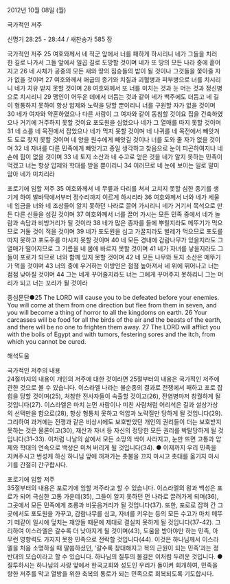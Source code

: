 2012년 10월 08일 (월)

국가적인 저주



신명기 28:25 - 28:44 / 새찬송가 585 장


국가적인 저주
25 여호와께서 네 적군 앞에서 너를 패하게 하시리니 네가 그들을 치러 한 길로 나가서 그들 앞에서 일곱 길로 도망할 것이며 네가 또 땅의 모든 나라 중에 흩어지고 26 네 시체가 공중의 모든 새와 땅의 짐승들의 밥이 될 것이나 그것들을 쫓아줄 자가 없을 것이며 27 여호와께서 애굽의 종기와 치질과 괴혈병과 피부병으로 너를 치시리니 네가 치유 받지 못할 것이며 28 여호와께서 또 너를 미치는 것과 눈 머는 것과 정신병으로 치시리니 29 맹인이 어두운 데에서 더듬는 것과 같이 네가 백주에도 더듬고 네 길이 형통하지 못하여 항상 압제와 노략을 당할 뿐이리니 너를 구원할 자가 없을 것이며 30 네가 여자와 약혼하였으나 다른 사람이 그 여자와 같이 동침할 것이요 집을 건축하였으나 거기에 거주하지 못할 것이요 포도원을 심었으나 네가 그 열매를 따지 못할 것이며 31 네 소를 네 목전에서 잡았으나 네가 먹지 못할 것이며 네 나귀를 네 목전에서 빼앗겨도 도로 찾지 못할 것이며 네 양을 원수에게 빼앗길 것이나 너를 도와 줄 자가 없을 것이며 32 네 자녀를 다른 민족에게 빼앗기고 종일 생각하고 찾음으로 눈이 피곤하여지나 네 손에 힘이 없을 것이며 33 네 토지 소산과 네 수고로 얻은 것을 네가 알지 못하는 민족이 먹겠고 너는 항상 압제와 학대를 받을 뿐이리니 34 이러므로 네 눈에 보이는 일로 말미암아 네가 미치리라

포로기에 임할 저주
35 여호와께서 네 무릎과 다리를 쳐서 고치지 못할 심한 종기를 생기게 하여 발바닥에서부터 정수리까지 이르게 하시리라 36 여호와께서 너와 네가 세울 네 임금을 너와 네 조상들이 알지 못하던 나라로 끌어 가시리니 네가 거기서 목석으로 만든 다른 신들을 섬길 것이며 37 여호와께서 너를 끌어 가시는 모든 민족 중에서 네가 놀람과 속담과 비방거리가 될 것이라 38 네가 많은 종자를 들에 뿌릴지라도 메뚜기가 먹으므로 거둘 것이 적을 것이며 39 네가 포도원을 심고 가꿀지라도 벌레가 먹으므로 포도를 따지 못하고 포도주를 마시지 못할 것이며 40 네 모든 경내에 감람나무가 있을지라도 그 열매가 떨어지므로 그 기름을 네 몸에 바르지 못할 것이며 41 네가 자녀를 낳을지라도 그들이 포로가 되므로 너와 함께 있지 못할 것이며 42 네 모든 나무와 토지 소산은 메뚜기가 먹을 것이며 43 너의 중에 우거하는 이방인은 점점 높아져서 네 위에 뛰어나고 너는 점점 낮아질 것이며 44 그는 네게 꾸어줄지라도 너는 그에게 꾸어주지 못하리니 그는 머리가 되고 너는 꼬리가 될 것이라

중심문단●25 The LORD will cause you to be defeated before your enemies. You will come at them from one direction but flee from them in seven, and you will become a thing of horror to all the kingdoms on earth. 26 Your carcasses will be food for all the birds of the air and the beasts of the earth, and there will be no one to frighten them away. 27 The LORD will afflict you with the boils of Egypt and with tumors, festering sores and the itch, from which you cannot be cured.

해석도움





국가적인 저주의 내용  
24절까지의 내용이 개인의 저주에 대한 것이라면 25절부터의 내용은 국가적인 저주에 관한 것으로 볼 수 있습니다. 이스라엘 나라는 불순종의 결과로 전쟁에서 패하고 포로 잡힘을 당할 것이며(25), 처참한 전사자들이 속출할 것이고(26), 전염병마저 창궐하게 될 것입니다(27). 이스라엘은 마치 눈먼 사람이나 미친 사람처럼 어리석은 길과 설상가상의 선택만을 함으로(28), 항상 형통치 못하고 억압과 노략질만 당하게 될 것입니다(29). 그리하여 과거에는 전쟁과 같은 비상시에도 보호받았던 개인의 권리들이 더는 보호받지 못하는 것은 물론이고(30), 재산과 자녀 등 자신의 정당한 모든 권리를 박탈당하게 될 것입니다(31-33). 이처럼 나날의 삶에서 모든 소망의 싹이 사라지고, 눈만 뜨면 고통과 압제와 학대의 연속으로 백성은 미쳐 버리게 될 것입니다(34).
● 이제까지 우리 민족을 지켜주시고 번성케 하신 하나님 앞에 꺼져가는 촛불을 끄지 마시고 촛대를 옮기지 마시기를 간절히 간구합시다.

포로기에 임할 저주  
35절부터의 내용은 포로기에 임할 저주라고 할 수 있습니다. 이스라엘의 왕과 백성은 포로가 되어 극심한 고통 가운데(35), 그들이 알지 못하던 먼 나라로 끌려가게 되며(36), 그곳에서 모든 민족에게 조롱과 비웃음거리가 될 것입니다(37). 또한, 포로로 잡혀 간 그곳에서도 포도원을 가꾸고, 감람나무를 심고, 자녀를 키우는 등의 모든 수고가 마치 메뚜기 떼같이 일시에 덮치는 재앙들 때문에 제대로 결실치 못하게 될 것입니다(37-42). 그리하여 이스라엘은 갈수록 더 낮아지게 될 것이며(43), 도움을 받아야만 하는 민족, 아무런 영향력도 가지지 못한 민족으로 전락할 것입니다(44). 이것은 하나님께서 이스라엘을 처음 소명하실 때 말씀하셨던, ‘갈수록 창대해지고 복의 근원이 되는 민족’과는 정반대의 모습이라고 할 수 있습니다. 하나님의 질투의 불길은 이처럼 두려운 것입니다.
● 질투하시는 하나님의 사랑 앞에서 한국교회와 성도인 우리가 돌이켜 회개하여, 민족을 향한 저주를 막고 열방을 위한 축복의 통로가 되는 민족으로 회복되도록 기도합시다.